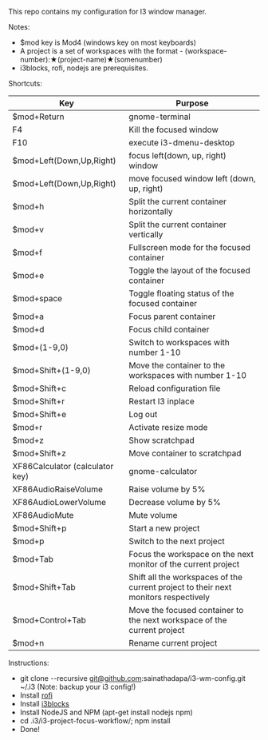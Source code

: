 This repo contains my configuration for I3 window manager.

Notes:
- $mod key is Mod4 (windows key on most keyboards)
- A project is a set of workspaces with the format - (workspace-number):★(project-name)★(somenumber)
- i3blocks, rofi, nodejs are prerequisites.

Shortcuts:

| Key | Purpose |
| --- | ------- |
| $mod+Return | gnome-terminal |
| F4 | Kill the focused window |
| F10 | execute i3-dmenu-desktop |
| $mod+Left(Down,Up,Right) | focus left(down, up, right) window|
| $mod+Left(Down,Up,Right) | move focused window left (down, up, right)|
| $mod+h | Split the current container horizontally |
| $mod+v | Split the current container vertically |
| $mod+f | Fullscreen mode for the focused container |
| $mod+e | Toggle the layout of the focused container |
| $mod+space | Toggle floating status of the focused container |
| $mod+a | Focus parent container |
| $mod+d | Focus child container |
| $mod+(1-9,0) | Switch to workspaces with number 1-10 |
| $mod+Shift+(1-9,0) | Move the container to the workspaces with number 1-10 |
| $mod+Shift+c | Reload configuration file |
| $mod+Shift+r | Restart I3 inplace |
| $mod+Shift+e | Log out |
| $mod+r | Activate resize mode |
| $mod+z | Show scratchpad |
| $mod+Shift+z | Move container to scratchpad |
| XF86Calculator (calculator key) | gnome-calculator |
| XF86AudioRaiseVolume  | Raise volume by 5% |
| XF86AudioLowerVolume  | Decrease volume by 5% |
| XF86AudioMute  | Mute volume |
| $mod+Shift+p | Start a new project |
| $mod+p | Switch to the next project |
| $mod+Tab | Focus the workspace on the next monitor of the current project |
| $mod+Shift+Tab | Shift all the workspaces of the current project to their next monitors respectively |
| $mod+Control+Tab | Move the focused container to the next workspace of the current project |
| $mod+n | Rename current project |

Instructions:
- git clone --recursive git@github.com:sainathadapa/i3-wm-config.git ~/.i3 (Note: backup your i3 config!)
- Install [rofi](https://davedavenport.github.io/rofi//INSTALL.html)
- Install [i3blocks](https://github.com/vivien/i3blocks)
- Install NodeJS and NPM (apt-get install nodejs npm)
- cd .i3/i3-project-focus-workflow/; npm install
- Done!

